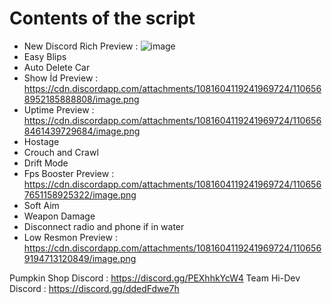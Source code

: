 # Contents of the script

- New Discord Rich Preview :
 ![image]( https://cdn.discordapp.com/attachments/1081604119241969724/1106565805728092170/image.png ) 
- Easy Blips
- Auto Delete Car
- Show İd Preview : https://cdn.discordapp.com/attachments/1081604119241969724/1106568952185888808/image.png
- Uptime Preview : https://cdn.discordapp.com/attachments/1081604119241969724/1106568461439729684/image.png
- Hostage
- Crouch and Crawl
- Drift Mode
- Fps Booster Preview : https://cdn.discordapp.com/attachments/1081604119241969724/1106567651158925322/image.png
- Soft Aim
- Weapon Damage 
- Disconnect radio and phone if in water
- Low Resmon Preview : https://cdn.discordapp.com/attachments/1081604119241969724/1106569194713120849/image.png

Pumpkin Shop Discord : https://discord.gg/PEXhhkYcW4
Team Hi-Dev Discord : https://discord.gg/ddedFdwe7h
